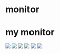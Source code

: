 # monitor
# my monitor

![](/monitor/mdpic/1.png)
![](/monitor/mdpic/2.png)
![](/monitor/mdpic/3.png)
![](/monitor/mdpic/4.png)
![](/monitor/mdpic/5.png)
![](/monitor/mdpic/6.png)